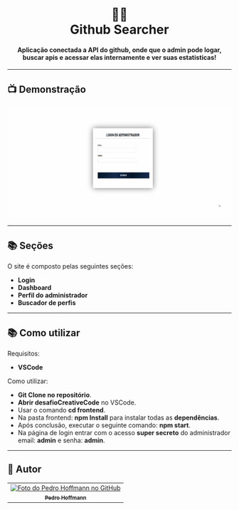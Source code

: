 <h1 align="center">
  🐱‍🏍<br>Github Searcher
</h1>

<h4 align="center">
    Aplicação conectada a API do github, onde que o admin 
pode logar, buscar apis e acessar elas internamente e ver suas estatisticas!
</h4>

---
## 📺 Demonstração

![Github Searcher](frontend\src\assets/githubapi2.gif)

---

## 📚 Seções

O site é composto pelas seguintes seções:

- **Login**
- **Dashboard**
- **Perfil do administrador**
- **Buscador de perfis**

---

## 📚 Como utilizar

Requisitos:

- **VSCode**

Como utilizar:

- **Git Clone no repositório**.
- **Abrir desafioCreativeCode** no VSCode.
- Usar o comando **cd frontend**.
- Na pasta frontend: **npm Install** para instalar todas as **dependências**.
- Após conclusão, executar o seguinte comando: **npm start**.
- Na página de login entrar com o acesso **super secreto** do administrador email: **admin** e senha: **admin**.

---

## 🚀 Autor<br>

<table>
  <tr>
    <td align="center">
      <a href="https://github.com/Pehoffmann">
        <img src="https://avatars.githubusercontent.com/u/74218914?v=4" width="100px;" alt="Foto do Pedro Hoffmann no GitHub"/><br>
        <sub>
          <b>Pedro Hoffmann</b>
        </sub>
      </a><br>
    </td>
  </tr>
</table>
